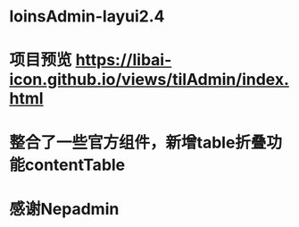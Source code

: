 # loinsAdmin-layui2.4
# 项目预览 https://libai-icon.github.io/views/tilAdmin/index.html
# 整合了一些官方组件，新增table折叠功能contentTable
# 感谢Nepadmin
